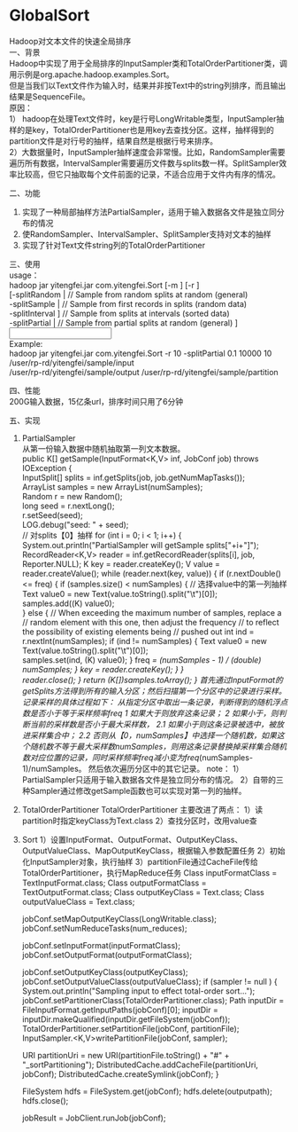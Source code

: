 # GlobalSort
Hadoop对文本文件的快速全局排序<br>
一、背景<br>
Hadoop中实现了用于全局排序的InputSampler类和TotalOrderPartitioner类，调用示例是org.apache.hadoop.examples.Sort。<br>
但是当我们以Text文件作为输入时，结果并非按Text中的string列排序，而且输出结果是SequenceFile。<br>
原因：<br>
1） hadoop在处理Text文件时，key是行号LongWritable类型，InputSampler抽样的是key，TotalOrderPartitioner也是用key去查找分区。这样，抽样得到的partition文件是对行号的抽样，结果自然是根据行号来排序。<br>
2）大数据量时，InputSampler抽样速度会非常慢。比如，RandomSampler需要遍历所有数据，IntervalSampler需要遍历文件数与splits数一样。SplitSampler效率比较高，但它只抽取每个文件前面的记录，不适合应用于文件内有序的情况。<br>

二、功能<br>
1. 实现了一种局部抽样方法PartialSampler，适用于输入数据各文件是独立同分布的情况<br>
2. 使RandomSampler、IntervalSampler、SplitSampler支持对文本的抽样<br>
3. 实现了针对Text文件string列的TotalOrderPartitioner<br>

三、使用<br>
usage：<br>
hadoop jar yitengfei.jar com.yitengfei.Sort [-m <maps>] [-r <reduces>]<br>
[-splitRandom <double pcnt> <numSamples> <maxsplits> | // Sample from random splits at random (general)<br>
-splitSample <numSamples> <maxsplits> | // Sample from first records in splits (random data)<br>
-splitInterval <double pcnt> <maxsplits>] // Sample from splits at intervals (sorted data)<br>
-splitPartial <double pcnt> <numSamples> <maxsplits> | // Sample from partial splits at random (general) ]<br>
<input> <output> <partitionfile><br>
Example:<br>
hadoop jar yitengfei.jar com.yitengfei.Sort -r 10 -splitPartial 0.1 10000 10 /user/rp-rd/yitengfei/sample/input<br> /user/rp-rd/yitengfei/sample/output /user/rp-rd/yitengfei/sample/partition<br>

四、性能<br>
200G输入数据，15亿条url，排序时间只用了6分钟<br>

五、实现<br>
1. PartialSampler<br>
从第一份输入数据中随机抽取第一列文本数据。<br>
public K[] getSample(InputFormat<K,V> inf, JobConf job) throws IOException {<br>
      InputSplit[] splits = inf.getSplits(job, job.getNumMapTasks());<br>
      ArrayList<K> samples = new ArrayList<K>(numSamples);<br>
      Random r = new Random();<br>
      long seed = r.nextLong();<br>
      r.setSeed(seed);<br>
      LOG.debug("seed: " + seed);      
      // 对splits【0】抽样
      for (int i = 0; i < 1; i++) {
       System.out.println("PartialSampler will getSample splits["+i+"]");
        RecordReader<K,V> reader = inf.getRecordReader(splits[i], job,
            Reporter.NULL);
        K key = reader.createKey();
        V value = reader.createValue();
        while (reader.next(key, value)) {
          if (r.nextDouble() <= freq) {
            if (samples.size() < numSamples) {
               // 选择value中的第一列抽样
               Text value0 = new Text(value.toString().split("\t")[0]);         
               samples.add((K) value0);               
            } else {
              // When exceeding the maximum number of samples, replace a
              // random element with this one, then adjust the frequency
              // to reflect the possibility of existing elements being
              // pushed out
              int ind = r.nextInt(numSamples);
              if (ind != numSamples) {
               Text value0 = new Text(value.toString().split("\t")[0]);  
                samples.set(ind, (K) value0);
              }
              freq *= (numSamples - 1) / (double) numSamples;
            }
            key = reader.createKey();
          }
        }        
        reader.close();
      }
      return (K[])samples.toArray();
    }
首先通过InputFormat的getSplits方法得到所有的输入分区；然后扫描第一个分区中的记录进行采样。
记录采样的具体过程如下：
从指定分区中取出一条记录，判断得到的随机浮点数是否小于等于采样频率freq
1 如果大于则放弃这条记录；
2 如果小于，则判断当前的采样数是否小于最大采样数，
2.1 如果小于则这条记录被选中，被放进采样集合中；
2.2 否则从【0，numSamples】中选择一个随机数，如果这个随机数不等于最大采样数numSamples，则用这条记录替换掉采样集合随机数对应位置的记录，同时采样频率freq减小变为freq*(numSamples-1)/numSamples。
然后依次遍历分区中的其它记录。
note：
1）PartialSampler只适用于输入数据各文件是独立同分布的情况。
2）自带的三种Sampler通过修改getSample函数也可以实现对第一列的抽样。

2. TotalOrderPartitioner
TotalOrderPartitioner 主要改进了两点：
1）读partition时指定keyClass为Text.class
2）查找分区时，改用value查

3. Sort
1）设置InputFormat、OutputFormat、OutputKeyClass、OutputValueClass、MapOutputKeyClass，根据输入参数配置任务
2）初始化InputSampler对象，执行抽样
3）partitionFile通过CacheFile传给TotalOrderPartitioner，执行MapReduce任务
    Class inputFormatClass = TextInputFormat.class;
    Class outputFormatClass = TextOutputFormat.class;
    Class outputKeyClass = Text.class;
    Class outputValueClass = Text.class;

    jobConf.setMapOutputKeyClass(LongWritable.class);
    jobConf.setNumReduceTasks(num_reduces);
    
    jobConf.setInputFormat(inputFormatClass);
    jobConf.setOutputFormat(outputFormatClass);

    jobConf.setOutputKeyClass(outputKeyClass);
    jobConf.setOutputValueClass(outputValueClass);
    if (sampler != null ) {
      System.out.println("Sampling input to effect total-order sort...");
      jobConf.setPartitionerClass(TotalOrderPartitioner.class);
      Path inputDir = FileInputFormat.getInputPaths(jobConf)[0];
      inputDir = inputDir.makeQualified(inputDir.getFileSystem(jobConf));
      TotalOrderPartitioner.setPartitionFile(jobConf, partitionFile);
      InputSampler.<K,V>writePartitionFile(jobConf, sampler);
      
      URI partitionUri = new URI(partitionFile.toString() + "#" + "_sortPartitioning");
      DistributedCache.addCacheFile(partitionUri, jobConf);
      DistributedCache.createSymlink(jobConf);
    }

    FileSystem hdfs = FileSystem.get(jobConf);
    hdfs.delete(outputpath);
    hdfs.close();
    
    jobResult = JobClient.runJob(jobConf);
